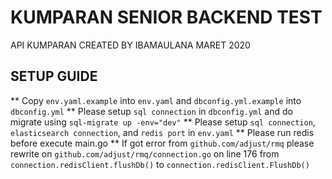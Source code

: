 # KUMPARAN SENIOR BACKEND TEST
API KUMPARAN CREATED BY IBAMAULANA MARET 2020

## SETUP GUIDE
** Copy `env.yaml.example` into `env.yaml` and `dbconfig.yml.example` into `dbconfig.yml`
** Please setup `sql connection` in `dbconfig.yml` and do migrate using ```sql-migrate up -env="dev"```
** Please setup `sql connection`, `elasticsearch connection`, and `redis port` in `env.yaml`
** Please run redis before execute main.go
** If got error from `github.com/adjust/rmq` please rewrite on `github.com/adjust/rmq/connection.go` on line 176 from `connection.redisClient.flushDb()` to `connection.redisClient.FlushDb()`


